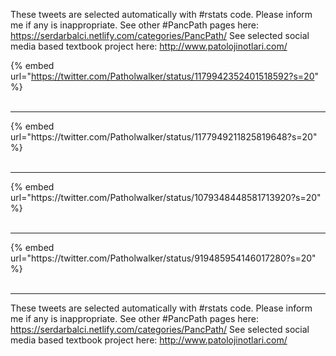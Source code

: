 

These tweets are selected automatically with #rstats code. Please inform me if any is inappropriate.
See other #PancPath pages here: https://serdarbalci.netlify.com/categories/PancPath/ 
See selected social media based textbook project here: http://www.patolojinotlari.com/

{% embed url="https://twitter.com/Patholwalker/status/1179942352401518592?s=20" %}<br>
<br>
<hr>
{% embed url="https://twitter.com/Patholwalker/status/1177949211825819648?s=20" %}<br>
<br>
<hr>
{% embed url="https://twitter.com/Patholwalker/status/1079348448581713920?s=20" %}<br>
<br>
<hr>
{% embed url="https://twitter.com/Patholwalker/status/919485954146017280?s=20" %}<br>
<br>
<hr>


These tweets are selected automatically with #rstats code. Please inform me if any is inappropriate.
See other #PancPath pages here: https://serdarbalci.netlify.com/categories/PancPath/ 
See selected social media based textbook project here: http://www.patolojinotlari.com/
